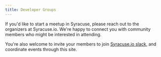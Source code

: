 ```yaml
---
title: Developer Groups
---
```


If you'd like to start a meetup in Syracuse, please reach out to the organizers at Syracuse.io. We're
happy to connect you with community members who might be interested in attending.

You're also welcome to invite your members to join [Syracuse.io slack](/community), and coordinate events through this site.

